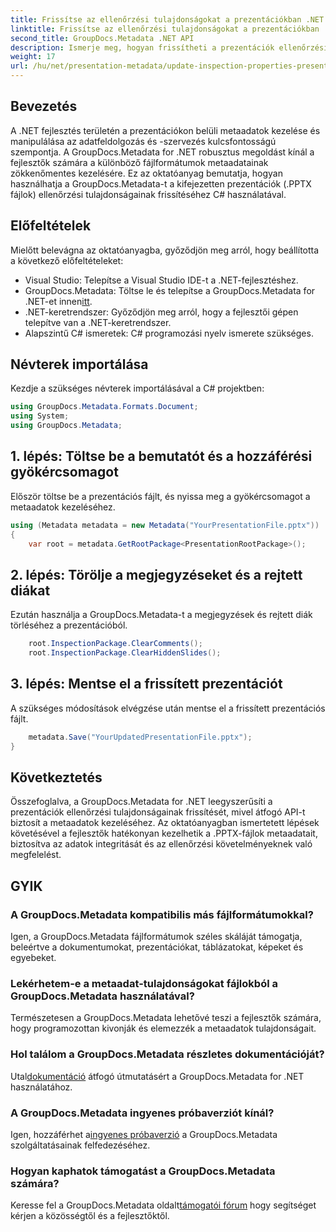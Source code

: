 ```yaml
---
title: Frissítse az ellenőrzési tulajdonságokat a prezentációkban .NET használatával
linktitle: Frissítse az ellenőrzési tulajdonságokat a prezentációkban .NET használatával
second_title: GroupDocs.Metadata .NET API
description: Ismerje meg, hogyan frissítheti a prezentációk ellenőrzési tulajdonságait a .NET használatával a GroupDocs.Metadata segítségével. Egyszerű, hatékony metaadat-kezelés .PPTX fájlok esetén.
weight: 17
url: /hu/net/presentation-metadata/update-inspection-properties-presentations/
---
```

## Bevezetés
A .NET fejlesztés területén a prezentációkon belüli metaadatok kezelése és manipulálása az adatfeldolgozás és -szervezés kulcsfontosságú szempontja. A GroupDocs.Metadata for .NET robusztus megoldást kínál a fejlesztők számára a különböző fájlformátumok metaadatainak zökkenőmentes kezelésére. Ez az oktatóanyag bemutatja, hogyan használhatja a GroupDocs.Metadata-t a kifejezetten prezentációk (.PPTX fájlok) ellenőrzési tulajdonságainak frissítéséhez C# használatával.
## Előfeltételek
Mielőtt belevágna az oktatóanyagba, győződjön meg arról, hogy beállította a következő előfeltételeket:
- Visual Studio: Telepítse a Visual Studio IDE-t a .NET-fejlesztéshez.
-  GroupDocs.Metadata: Töltse le és telepítse a GroupDocs.Metadata for .NET-et innen[itt](https://releases.groupdocs.com/metadata/net/).
- .NET-keretrendszer: Győződjön meg arról, hogy a fejlesztői gépen telepítve van a .NET-keretrendszer.
- Alapszintű C# ismeretek: C# programozási nyelv ismerete szükséges.

## Névterek importálása
Kezdje a szükséges névterek importálásával a C# projektben:
```csharp
using GroupDocs.Metadata.Formats.Document;
using System;
using GroupDocs.Metadata;
```
## 1. lépés: Töltse be a bemutatót és a hozzáférési gyökércsomagot
Először töltse be a prezentációs fájlt, és nyissa meg a gyökércsomagot a metaadatok kezeléséhez.

```csharp
using (Metadata metadata = new Metadata("YourPresentationFile.pptx"))
{
    var root = metadata.GetRootPackage<PresentationRootPackage>();
```
## 2. lépés: Törölje a megjegyzéseket és a rejtett diákat
Ezután használja a GroupDocs.Metadata-t a megjegyzések és rejtett diák törléséhez a prezentációból.

```csharp
    root.InspectionPackage.ClearComments();
    root.InspectionPackage.ClearHiddenSlides();
```
## 3. lépés: Mentse el a frissített prezentációt
A szükséges módosítások elvégzése után mentse el a frissített prezentációs fájlt.

```csharp
    metadata.Save("YourUpdatedPresentationFile.pptx");
}
```

## Következtetés
Összefoglalva, a GroupDocs.Metadata for .NET leegyszerűsíti a prezentációk ellenőrzési tulajdonságainak frissítését, mivel átfogó API-t biztosít a metaadatok kezeléséhez. Az oktatóanyagban ismertetett lépések követésével a fejlesztők hatékonyan kezelhetik a .PPTX-fájlok metaadatait, biztosítva az adatok integritását és az ellenőrzési követelményeknek való megfelelést.

## GYIK
### A GroupDocs.Metadata kompatibilis más fájlformátumokkal?
Igen, a GroupDocs.Metadata fájlformátumok széles skáláját támogatja, beleértve a dokumentumokat, prezentációkat, táblázatokat, képeket és egyebeket.
### Lekérhetem-e a metaadat-tulajdonságokat fájlokból a GroupDocs.Metadata használatával?
Természetesen a GroupDocs.Metadata lehetővé teszi a fejlesztők számára, hogy programozottan kivonják és elemezzék a metaadatok tulajdonságait.
### Hol találom a GroupDocs.Metadata részletes dokumentációját?
 Utal[dokumentáció](https://tutorials.groupdocs.com/metadata/net/) átfogó útmutatásért a GroupDocs.Metadata for .NET használatához.
### A GroupDocs.Metadata ingyenes próbaverziót kínál?
 Igen, hozzáférhet a[ingyenes próbaverzió](https://releases.groupdocs.com/) a GroupDocs.Metadata szolgáltatásainak felfedezéséhez.
### Hogyan kaphatok támogatást a GroupDocs.Metadata számára?
 Keresse fel a GroupDocs.Metadata oldalt[támogatói fórum](https://forum.groupdocs.com/c/metadata/14) hogy segítséget kérjen a közösségtől és a fejlesztőktől.